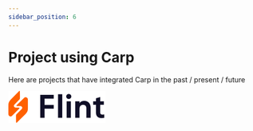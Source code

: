 ```yaml
---
sidebar_position: 6
---
```


# Project using Carp

Here are projects that have integrated Carp in the past / present / future

[![FlintLogo](../static/img/flint.svg)](https://flint-wallet.com/)

